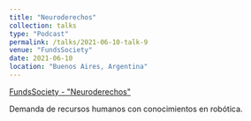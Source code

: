```yaml
---
title: "Neuroderechos"
collection: talks
type: "Podcast"
permalink: /talks/2021-06-10-talk-9
venue: "FundsSociety"
date: 2021-06-10
location: "Buenos Aires, Argentina"
---
```


[FundsSociety - "Neuroderechos"](https://www.fundssociety.com/es/estilo/resguardar-los-neuroderechos-frente-al-avance-de-la-ciencia-de-la-mente)

Demanda de recursos humanos con conocimientos en robótica.



